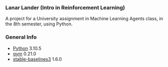 ### Lanar Lander (Intro in Reinforcement Learning)
A project for a University assignment in Machine Learning Agents class, in the 8th semester, using Python.

### General Info
* [Python](https://www.python.org/) 3.10.5
* [gym](https://pypi.org/project/gym/) 0.21.0
* [stable-baselines3](https://stable-baselines3.readthedocs.io/) 1.6.0
